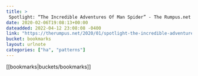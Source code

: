 ```yaml
---
title: > 
 Spotlight: “The Incredible Adventures Of Man Spider” - The Rumpus.net
date: 2020-02-06T19:08:13+00:00
dateadded: 2022-04-12 23:08:08 -0400
link: "https://therumpus.net/2020/01/spotlight-the-incredible-adventures-of-man-spider/"
bucket: bookmarks
layout: urlnote
categories: ["ha", "patterns"]
--- 
```

 <!-- end excerpt --> 
 [[bookmarks|buckets/bookmarks]]
